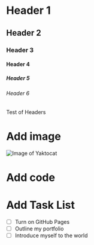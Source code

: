 # Header 1
## Header 2
### Header 3
#### Header 4
##### Header 5
###### Header 6

Test of Headers

# Add image
![Image of Yaktocat](https://octodex.github.com/images/yaktocat.png)

# Add code

<!DOCTYPE html>
<html lang="en">
<head>
    <meta charset="UTF-8">
    <script>
        alert('Hello, World!');
    </script>
</head>
<body>
</body>
</html>

# Add Task List

- [ ] Turn on GitHub Pages
- [ ] Outline my portfolio
- [ ] Introduce myself to the world
